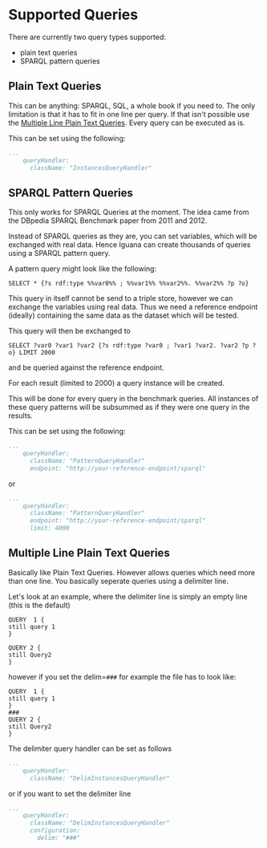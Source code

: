 # Supported Queries

There are currently two query types supported:

* plain text queries
* SPARQL pattern queries

## Plain Text Queries

This can be anything: SPARQL, SQL, a whole book if you need to. 
The only limitation is that it has to fit in one line per query. If that isn't possible use the [Multiple Line Plain Text Queries](#multiple-line-plain-text-queries).
Every query can be executed as is. 

This can be set using the following: 

```yaml
...
    queryHandler:
      className: "InstancesQueryHandler"
```

## SPARQL Pattern Queries

This only works for SPARQL Queries at the moment. 
The idea came from the DBpedia SPARQL Benchmark paper from 2011 and 2012. 

Instead of SPARQL queries as they are, you can set variables, which will be exchanged with real data. 
Hence Iguana can create thousands of queries using a SPARQL pattern query. 

A pattern query might look like the following:
```sparql
SELECT * {?s rdf:type %%var0%% ; %%var1%% %%var2%%. %%var2%% ?p ?o}
```

This query in itself cannot be send to a triple store, however we can exchange the variables using real data. 
Thus we need a reference endpoint (ideally) containing the same data as the dataset which will be tested. 

This query will then be exchanged to 
```sparql
SELECT ?var0 ?var1 ?var2 {?s rdf:type ?var0 ; ?var1 ?var2. ?var2 ?p ?o} LIMIT 2000 
```

and be queried against the reference endpoint.

For each result (limited to 2000) a query instance will be created.

This will be done for every query in the benchmark queries. 
All instances of these query patterns will be subsummed as if they were one query in the results. 

This can be set using the following:

```yaml
...
    queryHandler:
      className: "PatternQueryHandler"
      endpoint: "http://your-reference-endpoint/sparql"
```

or

```yaml
...
    queryHandler:
      className: "PatternQueryHandler"
      endpoint: "http://your-reference-endpoint/sparql"
      limit: 4000 
```

## Multiple Line Plain Text Queries

Basically like Plain Text Queries. However allows queries which need more than one line. 
You basically seperate queries using a delimiter line.

Let's look at an example, where the delimiter line is simply an empty line (this is the default)

```
QUERY  1 {
still query 1
}

QUERY 2 {
still Query2
}
```

however if you set the delim=`###` for example the file has to look like: 

```
QUERY  1 {
still query 1
}
###
QUERY 2 {
still Query2
}
```

The delimiter query handler can be set as follows


```yaml
...
    queryHandler:
      className: "DelimInstancesQueryHandler"
```

or if you want to set the delimiter line

```yaml
...
    queryHandler:
      className: "DelimInstancesQueryHandler"
      configuration:
        delim: "###"
```

